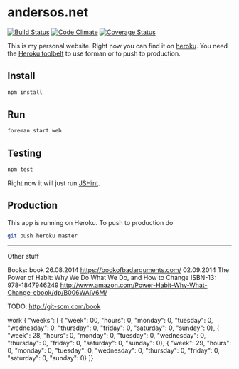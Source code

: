 # andersos.net

[![Build Status](https://img.shields.io/travis/Andersos/andersos.net.svg?style=flat)](https://travis-ci.org/Andersos/andersos.net)
[![Code Climate](https://codeclimate.com/github/Andersos/andersos.net/badges/gpa.svg?style=flat)](https://codeclimate.com/github/Andersos/andersos.net)
[![Coverage Status](https://img.shields.io/coveralls/Andersos/andersos.net.svg?style=flat)](https://coveralls.io/r/Andersos/andersos.net)

This is my personal website.
Right now you can find it on [heroku](andersos.herokuapp.com "URL to website").
You need the [Heroku toolbelt](https://toolbelt.heroku.com/) to use forman or to push to production.

## Install
```bash
npm install
```

## Run
```bash
foreman start web
```

## Testing
```bash
npm test
```
Right now it will just run [JSHint](http://www.jshint.com/docs/ "JSHint").

## Production
This app is running on Heroku.
To push to production do
```bash
git push heroku master
```


----
Other stuff

Books:
book 26.08.2014 https://bookofbadarguments.com/
02.09.2014 The Power of Habit: Why We Do What We Do, and How to Change
ISBN-13: 978-1847946249
http://www.amazon.com/Power-Habit-Why-What-Change-ebook/dp/B006WAIV6M/


TODO:
http://git-scm.com/book


work
{
"weeks": [
    { "week": 00, "hours": 0, "monday": 0, "tuesday": 0, "wednesday": 0, "thursday": 0, "friday": 0, "saturday": 0, "sunday": 0},
    { "week": 28, "hours": 0, "monday": 0, "tuesday": 0, "wednesday": 0, "thursday": 0, "friday": 0, "saturday": 0, "sunday": 0},
    { "week": 29, "hours": 0, "monday": 0, "tuesday": 0, "wednesday": 0, "thursday": 0, "friday": 0, "saturday": 0, "sunday": 0}
]}
